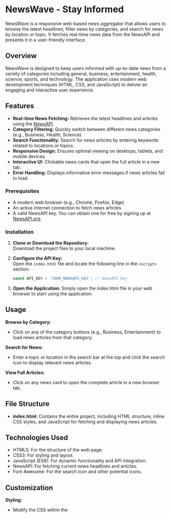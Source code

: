 # NewsWave - Stay Informed

NewsWave is a responsive web-based news aggregator that allows users to browse the latest headlines, filter news by categories, and search for news by location or topic. It fetches real-time news data from the NewsAPI and presents it in a user-friendly interface.


## Overview

NewsWave is designed to keep users informed with up-to-date news from a variety of categories including general, business, entertainment, health, science, sports, and technology. The application uses modern web development techniques (HTML, CSS, and JavaScript) to deliver an engaging and interactive user experience.

## Features

- **Real-time News Fetching:** Retrieves the latest headlines and articles using the [NewsAPI](https://newsapi.org/).
- **Category Filtering:** Quickly switch between different news categories (e.g., Business, Health, Science).
- **Search Functionality:** Search for news articles by entering keywords related to locations or topics.
- **Responsive Design:** Ensures optimal viewing on desktops, tablets, and mobile devices.
- **Interactive UI:** Clickable news cards that open the full article in a new tab.
- **Error Handling:** Displays informative error messages if news articles fail to load.


### Prerequisites

- A modern web browser (e.g., Chrome, Firefox, Edge)
- An active internet connection to fetch news articles
- A valid NewsAPI key. You can obtain one for free by signing up at [NewsAPI.org](https://newsapi.org/).

### Installation

1. **Clone or Download the Repository:**  
   Download the project files to your local machine.

2. **Configure the API Key:**  
   Open the `index.html` file and locate the following line in the `<script>` section:
   ```javascript
   const API_KEY = 'YOUR_NEWSAPI_KEY'; // NewsAPI key

3. **Open the Application:**
    Simply open the index.html file in your web browser to start using the application.

## Usage

**Browse by Category:**
- Click on any of the category buttons (e.g., Business, Entertainment) to load news articles from that category.

**Search for News:**
- Enter a topic or location in the search bar at the top and click the search icon to display relevant news articles.

**View Full Articles:**
- Click on any news card to open the complete article in a new browser tab.

## File Structure
- **index.html:** Contains the entire project, including HTML structure, inline CSS styles, and JavaScript for fetching and displaying news articles.


## Technologies Used

- HTML5: For the structure of the web page.
- CSS3: For styling and layout.
- JavaScript (ES6): For dynamic functionality and API integration.
- NewsAPI: For fetching current news headlines and articles.
- Font Awesome: For the search icon and other potential icons.


## Customization

**Styling:**
- Modify the CSS within the <style> tag in index.html to change the look and feel of the website.

**Functionality:**
- Update the JavaScript functions (e.g., fetchNews, displayNews) to customize data fetching or introduce new features.

**API Integration:**
- If desired, integrate additional API endpoints or change parameters to adjust the type of news being fetched.


## Contributing
- Contributions are welcome! If you have ideas or improvements, please fork the      repository and create a pull request with your changes. For major changes, please open an issue first to discuss what you would like to change.


